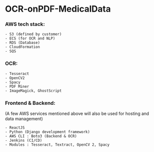 # OCR-onPDF-MedicalData

### AWS tech stack:
```
- S3 (defined by customer)
- ECS (for OCR and NLP)
- RDS (Database)
- CloudFormation
- SQS
```

### OCR:
```
- Tesseract
- OpenCV2
- Spacy
- PDF Miner
- ImageMagick, GhostScript
```

### Frontend & Backend: 
(A few AWS services mentioned above will also be used for hosting and data management)
```
- ReactJS
- Python (Django development framework)
- AWS CLI : Boto3 (Backend & OCR)
- Jenkins (CI/CD)
- Modules : Tesseract, Textract, OpenCV 2, Spacy
```

